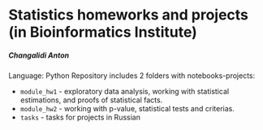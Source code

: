 # Statistics homeworks and projects (in Bioinformatics Institute)
##### Changalidi Anton

Language: Python
Repository includes 2 folders with notebooks-projects:
* `module_hw1` - exploratory data analysis, working with statistical estimations, and proofs of statistical facts.
* `module_hw2` - working with p-value, statistical tests and criterias.
* `tasks` - tasks for projects in Russian